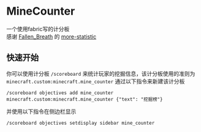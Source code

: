 # MineCounter
一个使用fabric写的计分板  
感谢 [Fallen_Breath](https://github.com/Fallen-Breath) 的 [more-statistic](https://github.com/Fallen-Breath/more-statistics) 
## 快速开始
你可以使用计分板 `/scoreboard` 来统计玩家的挖掘信息，该计分板使用的准则为 `minecraft.custom:minecraft.mine_counter`
通过以下指令来新建该计分板
```
/scoreboard objectives add mine_counter minecraft.custom:minecraft.mine_counter {"text": "挖掘榜"}
```
并使用以下指令在侧边栏显示
```
/scoreboard objectives setdisplay sidebar mine_counter
```